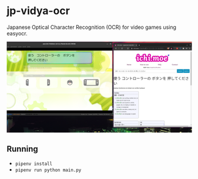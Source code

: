 # jp-vidya-ocr

Japanese Optical Character Recognition (OCR) for video games using easyocr.

![](2021-12-08-11-42-18.png)

## Running

- `pipenv install`
- `pipenv run python main.py`
